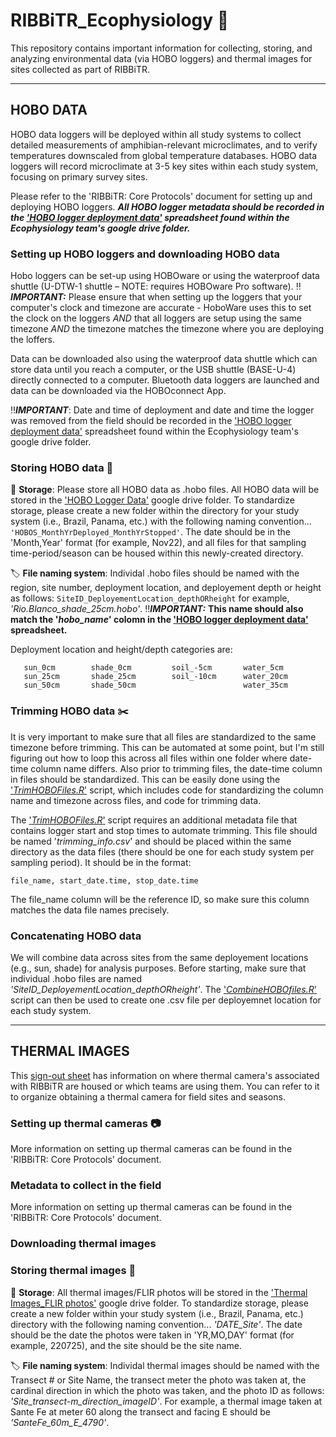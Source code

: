 # RIBBiTR_Ecophysiology :frog:

This repository contains important information for collecting, storing, and analyzing environmental data (via HOBO loggers) and thermal images for sites collected as part of RIBBiTR. 

___
## HOBO DATA

HOBO data loggers will be deployed within all study systems to collect detailed measurements of amphibian-relevant microclimates, and to verify
temperatures downscaled from global temperature databases. HOBO data loggers will record microclimate at 3-5 key sites within each study system,
focusing on primary survey sites. 

Please refer to the 'RIBBiTR: Core Protocols' document for setting up and deploying HOBO loggers. ***All HOBO logger metadata should be recorded in the ['HOBO logger deployment data'](https://docs.google.com/spreadsheets/d/1gfQ0dcc5GuQWfGMUiJk_oN1VKh7THmMT/edit?usp=sharing&ouid=106517242061380573521&rtpof=true&sd=true) spreadsheet
found within the Ecophysiology team's google drive folder.***

### Setting up HOBO loggers and downloading HOBO data

Hobo loggers can be set-up using HOBOware or using the waterproof data shuttle (U-DTW-1 shuttle – NOTE: requires HOBOware Pro software). 
:bangbang:***IMPORTANT:*** Please ensure that when setting up the loggers that your computer's clock and timezone are accurate - HoboWare uses this to
set the clock on the loggers *AND* that all loggers are setup using the same timezone *AND* the timezone matches the timezone where you are deploying the loffers.

Data can be downloaded also using the waterproof data shuttle which can store data until you reach a computer, or the USB shuttle (BASE-U-4) directly 
connected to a computer. Bluetooth data loggers are launched and data can be downloaded via the HOBOconnect App.

:bangbang:***IMPORTANT***: Date and time of deployment and date and time the logger was removed from the field should be recorded in the ['HOBO logger deployment data'](https://docs.google.com/spreadsheets/d/1gfQ0dcc5GuQWfGMUiJk_oN1VKh7THmMT/edit?usp=sharing&ouid=106517242061380573521&rtpof=true&sd=true) spreadsheet
found within the Ecophysiology team's google drive folder.

### Storing HOBO data :file_folder:

:file_folder: **Storage**: Please store all HOBO data as .hobo files. All HOBO data will be stored in the ['HOBO Logger Data'](https://drive.google.com/drive/folders/1oFI-eyaX6w-DHK5Gl44ThiE0Vf8JFNVv?usp=share_link) google drive folder. To standardize storage, please create a new folder within the directory for your study system (i.e., Brazil, Panama, etc.) with the following naming convention... ```'HOBOS_MonthYrDeployed_MonthYrStopped'```. The date should be in the 'Month,Year' format (for example, Nov22), and all files for that sampling time-period/season can be housed within this newly-created directory.

:label: **File naming system**: Individal .hobo files should be named with the region, site number, deployment location, and deployement depth or height as follows: 
```SiteID_DeployementLocation_depthORheight``` for example, *'Rio.Blanco_shade_25cm.hobo'*. :bangbang:***IMPORTANT:*** **This name should also match the 
'*hobo_name*' colomn in the ['HOBO logger deployment data'](https://docs.google.com/spreadsheets/d/1gfQ0dcc5GuQWfGMUiJk_oN1VKh7THmMT/edit?usp=sharing&ouid=106517242061380573521&rtpof=true&sd=true) spreadsheet.** 

Deployment location and height/depth categories are: 
  ```
     sun_0cm        shade_0cm         soil_-5cm       water_5cm
     sun_25cm       shade_25cm        soil_-10cm      water_20cm
     sun_50cm       shade_50cm                        water_35cm                 
  ```  

### Trimming HOBO data :scissors:

It is very important to make sure that all files are standardized to the same timezone before trimming. This can be automated at some point, but 
I'm still figuring out how to loop this across all files within one folder where date-time column name differs. Also prior to trimming files, 
the date-time column in files should be standardized. This can be easily done using the ['*TrimHOBOFiles.R*'](https://github.com/Jennycocciardi/RIBBiTR_Ecophysiology/blob/main/TrimHOBOFiles.R) script, which includes code for standardizing the column name and
timezone across files, and code for trimming data.

The ['*TrimHOBOFiles.R*'](https://github.com/Jennycocciardi/RIBBiTR_Ecophysiology/blob/main/TrimHOBOFiles.R) script requires an additional metadata file
that contains logger start and stop times to automate trimming. This file should be named '*trimming_info.csv*' and should be placed within the same
directory as the data files (there should be one for each study system per sampling period). It should be in the format:
```
file_name, start_date.time, stop_date.time
```
The file_name column will be the reference ID, so make sure this column matches the data file names precisely.

### Concatenating HOBO data

We will combine data across sites from the same deployement locations (e.g., sun, shade) for analysis purposes. Before starting, make sure that 
individual .hobo files are named *'SiteID_DeployementLocation_depthORheight'*. The ['*CombineHOBOfiles.R*'](https://github.com/Jennycocciardi/RIBBiTR_Ecophysiology/blob/main/CombineHOBOFiles.R) script can then be used to create one .csv file per deployemnet location for each study system. 

___
## THERMAL IMAGES

This [sign-out sheet](https://docs.google.com/spreadsheets/d/17hg0DTGzJy9akMPVVxuNyOvGWWmSTO8_/edit?usp=sharing&ouid=106517242061380573521&rtpof=true&sd=true) has information on where thermal camera's associated with
RIBBiTR are housed or which teams are using them. You can refer to it to organize obtaining a thermal camera for 
field sites and seasons.

### Setting up thermal cameras :camera:

More information on setting up thermal cameras can be found in the 'RIBBiTR: Core Protocols' document.

### Metadata to collect in the field

More information on setting up thermal cameras can be found in the 'RIBBiTR: Core Protocols' document.

### Downloading thermal images


### Storing thermal images 	:file_folder:

:file_folder: **Storage**: All thermal images/FLIR photos will be stored in the ['Thermal Images_FLIR photos'](https://drive.google.com/drive/folders/1_8dMZ86P7BmLn0GG9zTTS8RomSaohe_2?usp=sharing) google drive folder. To standardize
storage, please create a new folder within your study system (i.e., Brazil, Panama, etc.) directory with the following
naming convention... *'DATE_Site'*. The date should be the date the photos were taken in 'YR,MO,DAY' format (for example, 220725),
and the site should be the site name. 

:label: **File naming system**: Individal thermal images should be named with the Transect # or Site Name, the transect meter the photo
was taken at, the cardinal direction in which the photo was taken, and the photo ID as follows: *'Site_transect-m_direction_imageID'*. For example, a thermal image taken at Sante Fe at meter 60 along the transect and facing E should be *'SanteFe_60m_E_4790'*.


